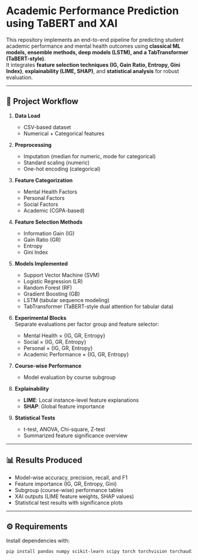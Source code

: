 
# Academic Performance Prediction using TaBERT and XAI

This repository implements an end-to-end pipeline for predicting student academic performance and mental health outcomes using **classical ML models, ensemble methods, deep models (LSTM), and a TabTransformer (TaBERT-style)**.  
It integrates **feature selection techniques (IG, Gain Ratio, Entropy, Gini Index)**, **explainability (LIME, SHAP)**, and **statistical analysis** for robust evaluation.

---

## 📂 Project Workflow

1. **Data Load**  
   - CSV-based dataset  
   - Numerical + Categorical features  

2. **Preprocessing**  
   - Imputation (median for numeric, mode for categorical)  
   - Standard scaling (numeric)  
   - One-hot encoding (categorical)

3. **Feature Categorization**  
   - Mental Health Factors  
   - Personal Factors  
   - Social Factors  
   - Academic (CGPA-based)

4. **Feature Selection Methods**  
   - Information Gain (IG)  
   - Gain Ratio (GR)  
   - Entropy  
   - Gini Index  

5. **Models Implemented**  
   - Support Vector Machine (SVM)  
   - Logistic Regression (LR)  
   - Random Forest (RF)  
   - Gradient Boosting (GB)  
   - LSTM (tabular sequence modeling)  
   - TabTransformer (TaBERT-style dual attention for tabular data)   

6. **Experimental Blocks**  
   Separate evaluations per factor group and feature selector:  
   - Mental Health × {IG, GR, Entropy}  
   - Social × {IG, GR, Entropy}  
   - Personal × {IG, GR, Entropy}  
   - Academic Performance × {IG, GR, Entropy}  

7. **Course-wise Performance**  
   - Model evaluation by course subgroup  

8. **Explainability**  
   - **LIME**: Local instance-level feature explanations  
   - **SHAP**: Global feature importance  

9. **Statistical Tests**  
   - t-test, ANOVA, Chi-square, Z-test  
   - Summarized feature significance overview  

---

## 📊 Results Produced
- Model-wise accuracy, precision, recall, and F1  
- Feature importance (IG, GR, Entropy, Gini)  
- Subgroup (course-wise) performance tables  
- XAI outputs (LIME feature weights, SHAP values)  
- Statistical test results with significance plots  

---

## ⚙️ Requirements

Install dependencies with:



```bash
pip install pandas numpy scikit-learn scipy torch torchvision torchaudio shap lime transformers einops
